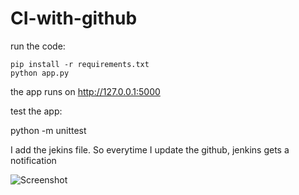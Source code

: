 # CI-with-github

run the code:

    pip install -r requirements.txt
    python app.py

the app runs on http://127.0.0.1:5000

test the app:

python -m unittest 



I add the jekins file. So everytime I update the github, jenkins gets a notification

 ![Screenshot](screenshot1.png)



